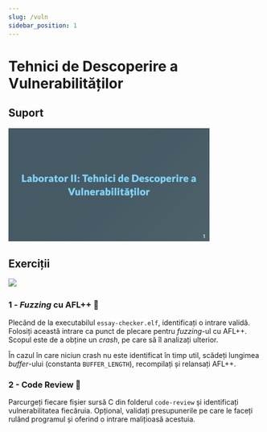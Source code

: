 ```yaml
---
slug: /vuln
sidebar_position: 1
---
```


# Tehnici de Descoperire a Vulnerabilităților

## Suport

<a href="https://github.com/iosifache/BinExpLabs/blob/main/labs/vuln/support/export.pdf">
    <img src="https://raw.githubusercontent.com/iosifache/BinExpLabs/main/labs/vuln/support/preview.png" width="400px" alt="Preview"/>
</a>

## Exerciții

<a href="https://github.com/iosifache/BinExpLabs/releases/download/v1.2/vuln.zip">
    <img src="https://img.shields.io/badge/Release%20cu%20Fișierele%20Necesare-Descarcă-blue?style=for-the-badge&logo=github"/>
</a>

### 1 - *Fuzzing* cu AFL++ 💁

Plecând de la executabilul `essay-checker.elf`, identificați o intrare validă. Folosiți această intrare ca punct de plecare pentru *fuzzing*-ul cu AFL++. Scopul este de a obține un *crash*, pe care să îl analizați ulterior.

În cazul în care niciun crash nu este identificat în timp util, scădeți lungimea *buffer*-ului (constanta `BUFFER_LENGTH`), recompilați și relansați AFL++.

### 2 - Code Review 💁

Parcurgeți fiecare fișier sursă C din folderul `code-review` și identificați vulnerabilitatea fiecăruia. Opțional, validați presupunerile pe care le faceți rulând programul și oferind o intrare malițioasă acestuia.
